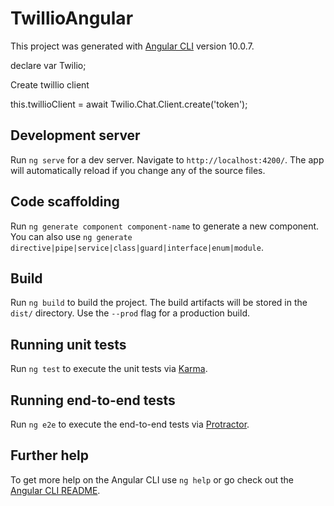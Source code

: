 # TwillioAngular

This project was generated with [Angular CLI](https://github.com/angular/angular-cli) version 10.0.7.

  <script defer src="https://media.twiliocdn.com/sdk/js/chat/v4.0/twilio-chat.min.js"></script>
  declare var Twilio;
  
  Create twillio client
  
  this.twillioClient = await Twilio.Chat.Client.create('token');

## Development server

Run `ng serve` for a dev server. Navigate to `http://localhost:4200/`. The app will automatically reload if you change any of the source files.

## Code scaffolding

Run `ng generate component component-name` to generate a new component. You can also use `ng generate directive|pipe|service|class|guard|interface|enum|module`.

## Build

Run `ng build` to build the project. The build artifacts will be stored in the `dist/` directory. Use the `--prod` flag for a production build.

## Running unit tests

Run `ng test` to execute the unit tests via [Karma](https://karma-runner.github.io).

## Running end-to-end tests

Run `ng e2e` to execute the end-to-end tests via [Protractor](http://www.protractortest.org/).

## Further help

To get more help on the Angular CLI use `ng help` or go check out the [Angular CLI README](https://github.com/angular/angular-cli/blob/master/README.md).
